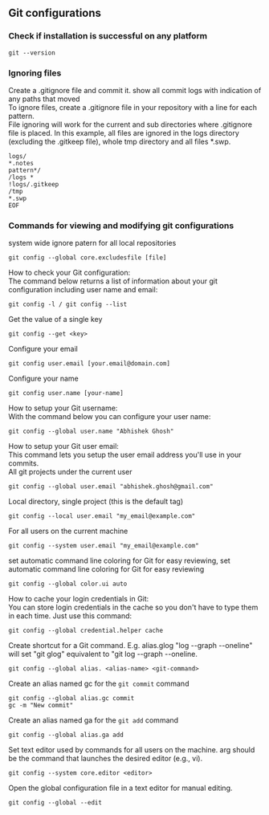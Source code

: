## Git configurations


### Check if installation is successful on any platform
```
git --version
```

### Ignoring files

Create a .gitignore file and commit it.
show all commit logs with indication of any paths that moved  </br>
To ignore files, create a .gitignore file in your repository with a line for each pattern.  </br>
File ignoring will work for the current and sub directories where .gitignore file is placed. In this example, all files are ignored in the logs directory (excluding the .gitkeep file), whole tmp directory and all files *.swp.  </br>

```
logs/
*.notes
pattern*/
/logs *
!logs/.gitkeep
/tmp
*.swp
EOF
```

### Commands for viewing and modifying git configurations

system wide ignore patern for all local repositories
```
git config --global core.excludesfile [file]
```

How to check your Git configuration: </br>
The command below returns a list of information about your git configuration including user name and email: </br>
```
git config -l / git config --list
```

Get the value of a single key
```
git config --get <key>
```

Configure your email
```
git config user.email [your.email@domain.com]
```

Configure your name
```
git config user.name [your-name]
```

How to setup your Git username: </br>
With the command below you can configure your user name: </br>
```
git config --global user.name "Abhishek Ghosh"
```

How to setup your Git user email: </br>
This command lets you setup the user email address you'll use in your commits.  </br>
All git projects under the current user  </br>
```
git config --global user.email "abhishek.ghosh@gmail.com"
```

Local directory, single project (this is the default tag) 
```
git config --local user.email "my_email@example.com"
```

For all users on the current machine </br>
```
git config --system user.email "my_email@example.com"
```

set automatic command line coloring for Git for easy reviewing, set automatic command line coloring for Git for easy reviewing
```
git config --global color.ui auto
```

How to cache your login credentials in Git: </br>
You can store login credentials in the cache so you don't have to type them in each time. Just use this command: </br>
```
git config --global credential.helper cache
```

Create shortcut for a Git command. E.g. alias.glog "log --graph --oneline" will set "git glog" equivalent to "git log --graph --oneline. 
```
git config --global alias. <alias-name> <git-command>
```

Create an alias named gc for the `git commit` command
```
git config --global alias.gc commit
gc -m "New commit"
```

Create an alias named ga for the `git add` command
```
git config --global alias.ga add
```

Set text editor used by commands for all users on the machine. <editor> arg should be the command that launches the desired editor (e.g., vi).
```
git config --system core.editor <editor>
```

Open the global configuration file in a text editor for manual editing.
```
git config --global --edit
```
